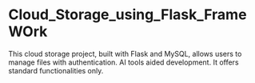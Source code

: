 # Cloud_Storage_using_Flask_FrameWOrk

This cloud storage project, built with Flask and MySQL, allows users to manage files with authentication.  AI tools aided development. It offers standard functionalities only.
